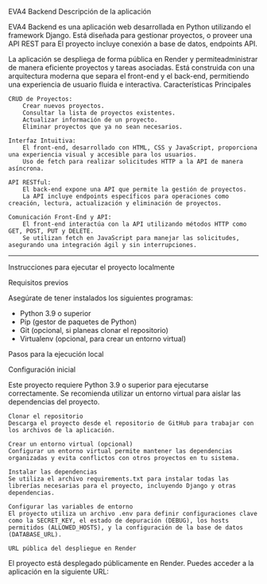 EVA4 Backend
Descripción de la aplicación

EVA4 Backend es una aplicación web desarrollada en Python utilizando el framework Django. 
Está diseñada para gestionar proyectos, o proveer una API REST para
El proyecto incluye conexión a base de datos, endpoints API.

La aplicación se despliega de forma pública en Render y permiteadministrar de manera eficiente proyectos y tareas asociadas. 
Está construida con una arquitectura moderna que separa el front-end y el back-end, permitiendo una experiencia de usuario fluida e interactiva.
Características Principales

    CRUD de Proyectos:
        Crear nuevos proyectos.
        Consultar la lista de proyectos existentes.
        Actualizar información de un proyecto.
        Eliminar proyectos que ya no sean necesarios.

    Interfaz Intuitiva:
        El front-end, desarrollado con HTML, CSS y JavaScript, proporciona una experiencia visual y accesible para los usuarios.
        Uso de fetch para realizar solicitudes HTTP a la API de manera asíncrona.

    API RESTful:
        El back-end expone una API que permite la gestión de proyectos.
        La API incluye endpoints específicos para operaciones como creación, lectura, actualización y eliminación de proyectos.

    Comunicación Front-End y API:
        El front-end interactúa con la API utilizando métodos HTTP como GET, POST, PUT y DELETE.
        Se utilizan fetch en JavaScript para manejar las solicitudes, asegurando una integración ágil y sin interrupciones.
---

Instrucciones para ejecutar el proyecto localmente

Requisitos previos

Asegúrate de tener instalados los siguientes programas:
- Python 3.9 o superior
- Pip (gestor de paquetes de Python)
- Git (opcional, si planeas clonar el repositorio)
- Virtualenv (opcional, para crear un entorno virtual)

Pasos para la ejecución local

Configuración inicial

Este proyecto requiere Python 3.9 o superior para ejecutarse correctamente. Se recomienda utilizar un entorno virtual para aislar las dependencias del proyecto.

    Clonar el repositorio
    Descarga el proyecto desde el repositorio de GitHub para trabajar con los archivos de la aplicación.

    Crear un entorno virtual (opcional)
    Configurar un entorno virtual permite mantener las dependencias organizadas y evita conflictos con otros proyectos en tu sistema.

    Instalar las dependencias
    Se utiliza el archivo requirements.txt para instalar todas las librerías necesarias para el proyecto, incluyendo Django y otras dependencias.

    Configurar las variables de entorno
    El proyecto utiliza un archivo .env para definir configuraciones clave como la SECRET_KEY, el estado de depuración (DEBUG), los hosts permitidos (ALLOWED_HOSTS), y la configuración de la base de datos (DATABASE_URL).

    URL pública del despliegue en Render

El proyecto está desplegado públicamente en Render. Puedes acceder a la aplicación en la siguiente URL:


